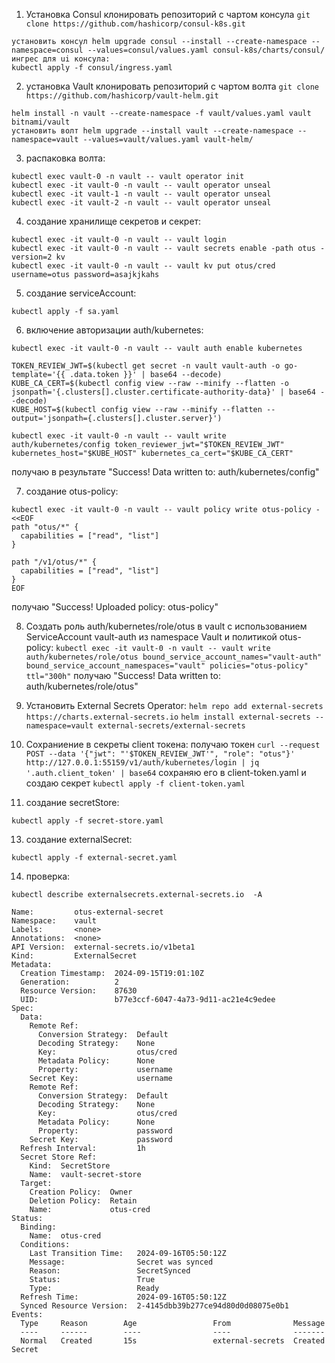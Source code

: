1) Установка Consul
клонировать репозиторий с чартом консула ```git clone https://github.com/hashicorp/consul-k8s.git```
```
установить консул helm upgrade consul --install --create-namespace --namespace=consul --values=consul/values.yaml consul-k8s/charts/consul/
ингрес для ui консула:
kubectl apply -f consul/ingress.yaml
```

2) установка Vault
клонировать репозиторий с чартом волта ```git clone https://github.com/hashicorp/vault-helm.git```
```
helm install -n vault --create-namespace -f vault/values.yaml vault bitnami/vault
установить волт helm upgrade --install vault --create-namespace --namespace=vault --values=vault/values.yaml vault-helm/
```

3) распаковка волта:
```
kubectl exec vault-0 -n vault -- vault operator init
kubectl exec -it vault-0 -n vault -- vault operator unseal
kubectl exec -it vault-1 -n vault -- vault operator unseal
kubectl exec -it vault-2 -n vault -- vault operator unseal
```
4) создание хранилище секретов и секрет:
```
kubectl exec -it vault-0 -n vault -- vault login
kubectl exec -it vault-0 -n vault -- vault secrets enable -path otus -version=2 kv
kubectl exec -it vault-0 -n vault -- vault kv put otus/cred username=otus password=asajkjkahs
```
5) создание serviceAccount:
```
kubectl apply -f sa.yaml
```
6) включение авторизации auth/kubernetes:
```
kubectl exec -it vault-0 -n vault -- vault auth enable kubernetes

TOKEN_REVIEW_JWT=$(kubectl get secret -n vault vault-auth -o go-template='{{ .data.token }}' | base64 --decode)
KUBE_CA_CERT=$(kubectl config view --raw --minify --flatten -o jsonpath='{.clusters[].cluster.certificate-authority-data}' | base64 --decode)
KUBE_HOST=$(kubectl config view --raw --minify --flatten --output='jsonpath={.clusters[].cluster.server}')

kubectl exec -it vault-0 -n vault -- vault write auth/kubernetes/config token_reviewer_jwt="$TOKEN_REVIEW_JWT" kubernetes_host="$KUBE_HOST" kubernetes_ca_cert="$KUBE_CA_CERT"
```
получаю в результате "Success! Data written to: auth/kubernetes/config"

7) создание otus-policy:
```
kubectl exec -it vault-0 -n vault -- vault policy write otus-policy - <<EOF
path "otus/*" {
  capabilities = ["read", "list"]
}

path "/v1/otus/*" {
  capabilities = ["read", "list"]
}
EOF
```

получаю "Success! Uploaded policy: otus-policy"

8) Создать роль auth/kubernetes/role/otus в vault с использованием ServiceAccount vault-auth из namespace Vault и политикой otus-policy:
```kubectl exec -it vault-0 -n vault -- vault write auth/kubernetes/role/otus bound_service_account_names="vault-auth" bound_service_account_namespaces="vault" policies="otus-policy" ttl="300h"```
получаю "Success! Data written to: auth/kubernetes/role/otus"

9) Установить External Secrets Operator:
```helm repo add external-secrets https://charts.external-secrets.io```
```helm install external-secrets --namespace=vault external-secrets/external-secrets```

11) Сохраниение в секреты client токена:
получаю токен ```curl --request POST --data '{"jwt": "'$TOKEN_REVIEW_JWT'", "role": "otus"}' http://127.0.0.1:55159/v1/auth/kubernetes/login | jq '.auth.client_token' | base64```
сохраняю его в client-token.yaml и создаю секрет ```kubectl apply -f client-token.yaml```

12) создание secretStore:
```
kubectl apply -f secret-store.yaml
```
13) создание externalSecret:
```
kubectl apply -f external-secret.yaml
```
14) проверка:
```
kubectl describe externalsecrets.external-secrets.io  -A
```
```
Name:         otus-external-secret
Namespace:    vault
Labels:       <none>
Annotations:  <none>
API Version:  external-secrets.io/v1beta1
Kind:         ExternalSecret
Metadata:
  Creation Timestamp:  2024-09-15T19:01:10Z
  Generation:          2
  Resource Version:    87630
  UID:                 b77e3ccf-6047-4a73-9d11-ac21e4c9edee
Spec:
  Data:
    Remote Ref:
      Conversion Strategy:  Default
      Decoding Strategy:    None
      Key:                  otus/cred
      Metadata Policy:      None
      Property:             username
    Secret Key:             username
    Remote Ref:
      Conversion Strategy:  Default
      Decoding Strategy:    None
      Key:                  otus/cred
      Metadata Policy:      None
      Property:             password
    Secret Key:             password
  Refresh Interval:         1h
  Secret Store Ref:
    Kind:  SecretStore
    Name:  vault-secret-store
  Target:
    Creation Policy:  Owner
    Deletion Policy:  Retain
    Name:             otus-cred
Status:
  Binding:
    Name:  otus-cred
  Conditions:
    Last Transition Time:   2024-09-16T05:50:12Z
    Message:                Secret was synced
    Reason:                 SecretSynced
    Status:                 True
    Type:                   Ready
  Refresh Time:             2024-09-16T05:50:12Z
  Synced Resource Version:  2-4145dbb39b277ce94d80d0d08075e0b1
Events:
  Type     Reason        Age                 From              Message
  ----     ------        ----                ----              -------
  Normal   Created       15s                 external-secrets  Created Secret
```